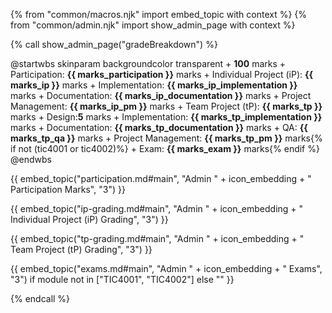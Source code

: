 {% from "common/macros.njk" import embed_topic with context %}
{% from "common/admin.njk" import show_admin_page with context %}

{% call show_admin_page("gradeBreakdown") %}
<div id="main">

<puml name="gradeBreakdown.png">
@startwbs
skinparam backgroundcolor transparent
+ <b><color:red>100</color></b> marks
 + Participation: <b><color:red>{{ marks_participation }}</color></b> marks
 + Individual Project (iP): <b><color:red>{{ marks_ip }}</color></b> marks
  + Implementation: <b><color:red>{{ marks_ip_implementation }}</color></b> marks
  + Documentation: <b><color:red>{{ marks_ip_documentation }}</color></b> marks
  + Project Management: <b><color:red>{{ marks_ip_pm }}</color></b> marks
 + Team Project (tP): <b><color:red>{{ marks_tp }}</color></b> marks
  + Design:<b><color:red>5</color></b> marks
  + Implementation: <b><color:red>{{ marks_tp_implementation }}</color></b> marks
  + Documentation: <b><color:red>{{ marks_tp_documentation }}</color></b> marks
  + QA: <b><color:red>{{ marks_tp_qa }}</color></b> marks
  + Project Management: <b><color:red>{{ marks_tp_pm }}</color></b> marks{% if not (tic4001 or tic4002)%}
 + Exam: <b><color:red>{{ marks_exam }}</color></b> marks{% endif %}
@endwbs
</puml>

{{ embed_topic("participation.md#main", "Admin " + icon_embedding + " Participation Marks", "3") }}
<p/>
{{ embed_topic("ip-grading.md#main", "Admin " + icon_embedding + " Individual Project (iP) Grading", "3") }}
<p/>
{{ embed_topic("tp-grading.md#main", "Admin " + icon_embedding + " Team Project (tP) Grading", "3") }}
<p/>
{{ embed_topic("exams.md#main", "Admin " + icon_embedding + " Exams", "3") if module not in ["TIC4001", "TIC4002"] else "" }}

</div>

{% endcall %}
